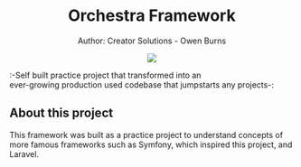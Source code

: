 <h1 align="center">
 Orchestra Framework
</h1>
<p align="center">
 Author: Creator Solutions - Owen Burns
</p> 
<p align="center">
 <img align="center" src="https://owenburns.co.za/Orchestra/content/ink&quil.svg"/>
</p>

:-Self built practice project that transformed into an<br>ever-growing production used codebase that jumpstarts any projects-:
 
## About this project
This framework was built as a practice project to understand concepts of more famous frameworks such as Symfony, which inspired this project, and Laravel.
